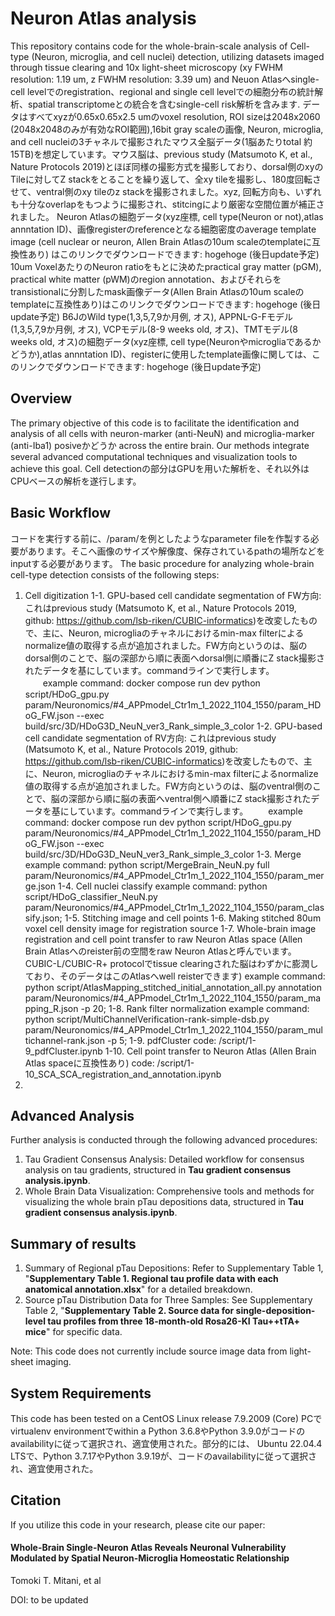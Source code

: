 # Neuron Atlas analysis
This repository contains code for the whole-brain-scale analysis of Cell-type (Neuron, microglia, and cell nuclei) detection, utilizing datasets imaged through tissue clearing and 10x light-sheet microscopy (xy FWHM resolution: 1.19 um, z FWHM resolution: 3.39 um) and Neuon Atlasへsingle-cell levelでのregistration、regional and single cell levelでの細胞分布の統計解析、spatial transcriptomeとの統合を含むsingle-cell risk解析を含みます. データはすべてxyzが0.65x0.65x2.5 umのvoxel resolution, ROI sizeは2048x2060 (2048x2048のみが有効なROI範囲),16bit gray scaleの画像, Neuron, microglia, and cell nucleiの3チャネルで撮影されたマウス全脳データ(1脳あたりtotal 約15TB)を想定しています。マウス脳は、previous study (Matsumoto K, et al., Nature Protocols 2019)とほぼ同様の撮影方式を撮影しており、dorsal側のxyのTileに対してZ stackをとることを繰り返して、全xy tileを撮影し、180度回転させて、ventral側のxy tileのz stackを撮影されました。xyz, 回転方向も、いずれも十分なoverlapをもつように撮影され、stitcingにより厳密な空間位置が補正されました。
Neuron Atlasの細胞データ(xyz座標, cell type(Neuron or not),atlas annntation ID)、画像registerのreferenceとなる細胞密度のaverage template image (cell nuclear or neuron, Allen Brain Atlasの10um scaleのtemplateに互換性あり) はこのリンクでダウンロードできます: hogehoge (後日update予定)
10um VoxelあたりのNeuron ratioをもとに決めたpractical gray matter (pGM), practical white matter (pWM)のregion annotation、およびそれらをtransistionalに分割したmask画像データ(Allen Brain Atlasの10um scaleのtemplateに互換性あり)はこのリンクでダウンロードできます: hogehoge (後日update予定)
B6JのWild type(1,3,5,7,9か月例, オス), APPNL-G-Fモデル(1,3,5,7,9か月例, オス), VCPモデル(8-9 weeks old, オス)、TMTモデル(8 weeks old, オス)の細胞データ(xyz座標, cell type(Neuronやmicrogliaであるかどうか),atlas annntation ID)、registerに使用したtemplate画像に関しては、このリンクでダウンロードできます: hogehoge (後日update予定)


## Overview
The primary objective of this code is to facilitate the identification and analysis of all cells with neuron-marker (anti-NeuN) and microglia-marker (anti-Iba1) posiveかどうか across the entire brain. Our methods integrate several advanced computational techniques and visualization tools to achieve this goal. Cell detectionの部分はGPUを用いた解析を、それ以外はCPUベースの解析を遂行します。




## Basic Workflow
コードを実行する前に、/param/を例としたようなparameter fileを作製する必要があります。そこへ画像のサイズや解像度、保存されているpathの場所などをinputする必要があります。
The basic procedure for analyzing whole-brain cell-type detection consists of the following steps:

1. Cell digitization
  1-1. GPU-based cell candidate segmentation of FW方向: これはprevious study (Matsumoto K, et al., Nature Protocols 2019, github: https://github.com/lsb-riken/CUBIC-informatics)を改変したもので、主に、Neuron, microgliaのチャネルにおけるmin-max filterによるnormalize値の取得する点が追加されました。FW方向というのは、脳のdorsal側のことで、脳の深部から順に表面へdorsal側に順番にZ stack撮影されたデータを基にしています。commandラインで実行します。
   　　example command: docker compose run dev python script/HDoG_gpu.py param/Neuronomics/#4_APPmodel_Ctr1m_1_2022_1104_1550/param_HDoG_FW.json --exec build/src/3D/HDoG3D_NeuN_ver3_Rank_simple_3_color
  1-2. GPU-based cell candidate segmentation of RV方向: これはprevious study (Matsumoto K, et al., Nature Protocols 2019, github: https://github.com/lsb-riken/CUBIC-informatics)を改変したもので、主に、Neuron, microgliaのチャネルにおけるmin-max filterによるnormalize値の取得する点が追加されました。FW方向というのは、脳のventral側のことで、脳の深部から順に脳の表面へventral側へ順番にZ stack撮影されたデータを基にしています。commandラインで実行します。
   　　example command: docker compose run dev python script/HDoG_gpu.py param/Neuronomics/#4_APPmodel_Ctr1m_1_2022_1104_1550/param_HDoG_FW.json --exec build/src/3D/HDoG3D_NeuN_ver3_Rank_simple_3_color
  1-3. Merge
   example command: python script/MergeBrain_NeuN.py full param/Neuronomics/#4_APPmodel_Ctr1m_1_2022_1104_1550/param_merge.json
  1-4. Cell nuclei classify
   example command: python script/HDoG_classifier_NeuN.py param/Neuronomics/#4_APPmodel_Ctr1m_1_2022_1104_1550/param_classify.json;
  1-5. Stitching image and cell points
  1-6. Making stitched 80um voxel cell density image for registration source
  1-7. Whole-brain image registration and cell point transfer to raw Neuron Atlas space (Allen Brain Atlasへのreister前の空間をraw Neuron Atlasと呼んでいます。CUBIC-L/CUBIC-R+ protocolでtissue clearingされた脳はわずかに膨潤しており、そのデータはこのAtlasへwell reisterできます)
   example command: python script/AtlasMapping_stitched_initial_annotation_all.py annotation param/Neuronomics/#4_APPmodel_Ctr1m_1_2022_1104_1550/param_mapping_R.json -p 20;
  1-8. Rank filter normalization
   example command: python script/MultiChannelVerification-rank-simple-dsb.py param/Neuronomics/#4_APPmodel_Ctr1m_1_2022_1104_1550/param_multichannel-rank.json -p 5;
  1-9. pdfCluster
   code: /script/1-9_pdfCluster.ipynb
  1-10. Cell point transfer to Neuron Atlas (Allen Brain Atlas spaceに互換性あり)
   code: /script/1-10_SCA_SCA_registration_and_annotation.ipynb
2.  





## Advanced Analysis
Further analysis is conducted through the following advanced procedures:

1. Tau Gradient Consensus Analysis: Detailed workflow for consensus analysis on tau gradients, structured in **Tau gradient consensus analysis.ipynb**.
2. Whole Brain Data Visualization: Comprehensive tools and methods for visualizing the whole brain pTau depositions data, structured in **Tau gradient consensus analysis.ipynb**.





## Summary of results
1. Summary of Regional pTau Depositions: Refer to Supplementary Table 1, "**Supplementary Table 1. Regional tau profile data with each anatomical annotation.xlsx**" for a detailed breakdown.
2. Source pTau Distribution Data for Three Samples: See Supplementary Table 2, "**Supplementary Table 2. Source data for single-deposition-level tau profiles from three 18-month-old Rosa26-KI Tau++tTA+ mice**" for specific data.

Note: This code does not currently include source image data from light-sheet imaging.





## System Requirements
This code has been tested on a CentOS Linux release 7.9.2009 (Core) PCでvirtualenv environmentでwithin a Python 3.6.8やPython 3.9.0がコードのavailabilityに従って選択され、適宜使用された。部分的には、 Ubuntu 22.04.4 LTSで、Python 3.7.17やPython 3.9.19が、コードのavailabilityに従って選択され、適宜使用された。





## Citation
If you utilize this code in your research, please cite our paper:
#### Whole-Brain Single-Neuron Atlas Reveals Neuronal Vulnerability Modulated by Spatial Neuron-Microglia Homeostatic Relationship
Tomoki T. Mitani, et al

DOI: to be updated

